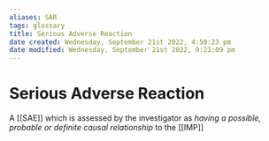 ```yaml
---
aliases: SAR
tags: glossary 
title: Serious Adverse Reaction 
date created: Wednesday, September 21st 2022, 4:50:23 pm
date modified: Wednesday, September 21st 2022, 9:21:09 pm
---
```

# Serious Adverse Reaction 

A [[SAE]] which is assessed by the investigator as *having a possible, probable or definite causal relationship* to the [[IMP]]
